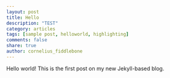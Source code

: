 ```yaml
---
layout: post
title: Hello
description: "TEST"
category: articles
tags: [sample post, helloworld, highlighting]
comments: false
share: true
author: cornelius_fiddlebone
---
```


Hello world! This is the first post on my new Jekyll-based blog.


